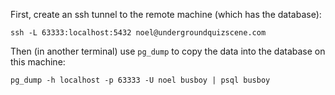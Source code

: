 First, create an ssh tunnel to the remote machine (which has the database):

```fish
ssh -L 63333:localhost:5432 noel@undergroundquizscene.com
```

Then (in another terminal) use `pg_dump` to copy the data into the database on this machine:

```
pg_dump -h localhost -p 63333 -U noel busboy | psql busboy
```
